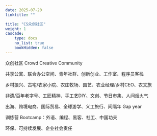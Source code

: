 ```yaml
---
date: 2025-07-20
linktitle: ""

title: "CS众创社区"
weight: 1
cascade:
    type: docs
    no_list: true
    bookHidden: false
---
```



众创社区 Crowd Creative Community

共享公寓、联合办公空间、青年社群、创新创业、工作室、程序员客栈

乡村振兴、古宅/农家小院、农庄牧场、园艺、农业经理/乡村CEO、农文旅

非遗/百年老字号、工匠精神、手工艺DIY、文创、节日市集、人间烟火气

出海、跨境电商、国际贸易、全球游学、义工旅行、间隔年 Gap year

训练营 Bootcamp：外语、编程、黑客、社工、中国功夫

环保、可持续发展、企业社会责任